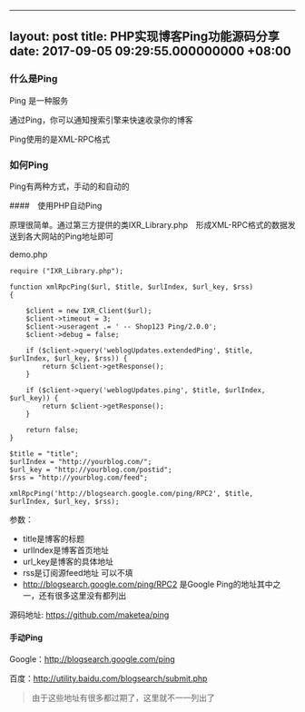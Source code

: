 
---
layout: post
title: PHP实现博客Ping功能源码分享
date: 2017-09-05 09:29:55.000000000 +08:00
---


### 什么是Ping

Ping 是一种服务

通过Ping，你可以通知搜索引擎来快速收录你的博客

Ping使用的是XML-RPC格式

### 如何Ping

Ping有两种方式，手动的和自动的

####　使用PHP自动Ping

原理很简单。通过第三方提供的类IXR_Library.php　形成XML-RPC格式的数据发送到各大网站的Ping地址即可

demo.php

```
require ("IXR_Library.php");

function xmlRpcPing($url, $title, $urlIndex, $url_key, $rss)
{

    $client = new IXR_Client($url);
    $client->timeout = 3;
    $client->useragent .= ' -- Shop123 Ping/2.0.0';
    $client->debug = false;

    if ($client->query('weblogUpdates.extendedPing', $title, $urlIndex, $url_key, $rss)) {
        return $client->getResponse();
    }

    if ($client->query('weblogUpdates.ping', $title, $urlIndex, $url_key)) {
        return $client->getResponse();
    }

    return false;
}

$title = "title";
$urlIndex = "http://yourblog.com/";
$url_key = "http://yourblog.com/postid";
$rss = "http://yourblog.com/feed";

xmlRpcPing('http://blogsearch.google.com/ping/RPC2', $title, $urlIndex, $url_key, $rss);
```

参数：
- title是博客的标题
- urlIndex是博客首页地址
- url_key是博客的具体地址
- rss是订阅源feed地址 可以不填
- http://blogsearch.google.com/ping/RPC2 是Google Ping的地址其中之一，还有很多这里没有都列出

源码地址: https://github.com/maketea/ping

#### 手动Ping

Google：http://blogsearch.google.com/ping 

百度：http://utility.baidu.com/blogsearch/submit.php 

> 由于这些地址有很多都过期了，这里就不一一列出了






